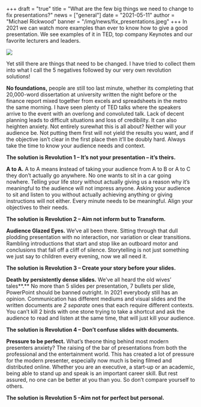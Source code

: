 +++
draft = "true"
title = "What are the few big things we need to change to fix presentations?"
news = ["general"]
date = "2021-05-11"
author = "Michael Rickwood"
banner = "/img/news/fix_presentations.jpeg"
+++
In 2021 we can watch more examples than ever to know how to give a good presentation. We see examples of it in TED, top company Keynotes and our favorite lecturers and leaders. 

![](/img/news/fix_presentations.jpeg)

Yet still there are things that need to be changed. I have tried to collect them into what I call the 5 negatives followed by our very own revolution solutions!

**No foundations,** people are still too last minute, whether its completing that 20,000-word dissertation at university written the night before or the finance report mixed together from excels and spreadsheets in the metro the same morning. I have seen plenty of TED talks where the speakers arrive to the event with an overlong and convoluted talk. Lack of decent planning leads to difficult situations and loss of credibility. It can also heighten anxiety. Not entirely surewhat this is all about? Neither will your audience be. Not putting them first will not yield the results you want, and if the objective isn’t clear in the first place then it’ll be doubly hard. Always take the time to know your audience needs and context. 

**The solution is Revolution 1 – It’s not your presentation – it’s theirs.** 

**A to A.** A to A means **i**nstead of taking your audience from A to B or A to C they don’t actually go anywhere. No one wants to sit in a car going nowhere. Telling your life story without actually giving us a reason why it’s meaningful to the audience will not impress anyone. Asking your audience to sit and listen to you without actually achieving anything or giving instructions will not either. Every minute needs to be meaningful. Align your objectives to their needs. 

**The solution is Revolution 2 – Aim not inform but to Transform.**

**Audience Glazed Eyes.** We’ve all been there. Sitting through that dull plodding presentation with no interaction, nor variation or clear transitions. Rambling introductions that start and stop like an outboard motor and conclusions that fall off a cliff of silence. Storytelling is not just something we just say to children every evening, now we all need it. 

**The solution is Revolution 3 – Create your story before your slides.**

**Death by persistently dense slides.** We’ve all heard the old wives’ tales**.** No more than 5 slides per presentation, 7 bullets per slide, PowerPoint should be banned outright. In 2021 everybody still has an opinion. Communication has different mediums and visual slides and the written documents are *2 separate* ones that each require different contexts. You can’t kill 2 birds with one stone trying to take a shortcut and ask the audience to read and listen at the same time, that will just kill your audience.

**The solution is Revolution 4 – Don’t confuse slides with documents.**

**Pressure to be perfect.** What’s theone thing behind most modern presenters anxiety? The raising of the bar of presentations from both the professional and the entertainment world. This has created a lot of pressure for the modern presenter, especially now much is being filmed and distributed online. Whether you are an executive, a start-up or an academic, being able to stand up and speak is an important career skill. But rest assured, no one can be better at you than you. So don’t compare yourself to others.

**The solution is Revolution 5 –Aim not for perfect but personal.**
